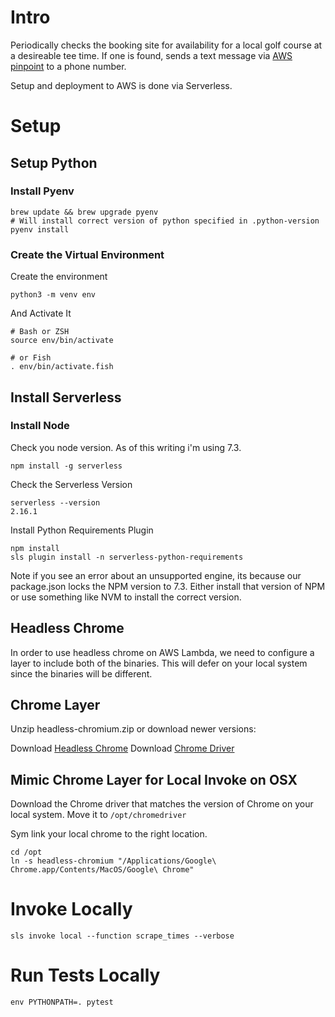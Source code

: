# Intro
Periodically checks the booking site for availability for a local golf course at a desireable tee time.
If one is found, sends a text message via [AWS pinpoint](https://aws.amazon.com/blogs/compute/building-a-serverless-weather-bot-with-two-way-sms-aws-sam-and-aws-lambda/) to a phone number.

Setup and deployment to AWS is done via Serverless.

# Setup

## Setup Python


### Install Pyenv

```
brew update && brew upgrade pyenv
# Will install correct version of python specified in .python-version
pyenv install
```

### Create the Virtual Environment

Create the environment
```
python3 -m venv env
```

And Activate It

```
# Bash or ZSH
source env/bin/activate

# or Fish
. env/bin/activate.fish
```

## Install Serverless


### Install Node

Check you node version. As of this writing i'm using 7.3.

```
npm install -g serverless
```

Check the Serverless Version

```
serverless --version
2.16.1
```

Install Python Requirements Plugin

```
npm install
sls plugin install -n serverless-python-requirements
```

Note if you see an error about an unsupported engine, its because our package.json locks the NPM version to 7.3. Either install that version of NPM or use something like NVM to install the correct version.

## Headless Chrome
In order to use headless chrome on AWS Lambda, we need to configure a layer to include both of the binaries. This will defer on your local system since the binaries will be different.

## Chrome Layer
Unzip headless-chromium.zip or download newer versions:

Download [Headless Chrome](https://github.com/adieuadieu/serverless-chrome/releases/tag/v1.0.0-57)
Download [Chrome Driver](https://chromedriver.storage.googleapis.com/index.html?path=86.0.4240.22/)

## Mimic Chrome Layer for Local Invoke on OSX

Download the Chrome driver that matches the version of Chrome on your local system. Move it to `/opt/chromedriver`

Sym link your local chrome to the right location.

```
cd /opt
ln -s headless-chromium "/Applications/Google\ Chrome.app/Contents/MacOS/Google\ Chrome"
```

# Invoke Locally

```
sls invoke local --function scrape_times --verbose
```

# Run Tests Locally

```
env PYTHONPATH=. pytest
```

